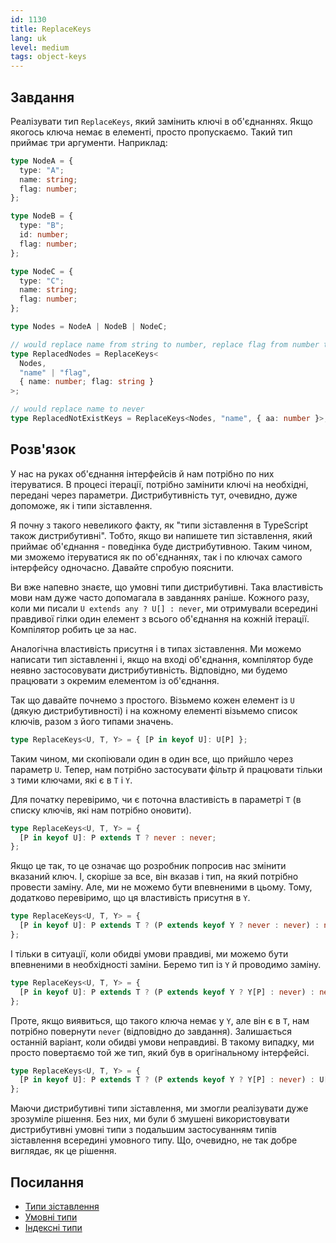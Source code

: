 ```yaml
---
id: 1130
title: ReplaceKeys
lang: uk
level: medium
tags: object-keys
---
```


## Завдання

Реалізувати тип `ReplaceKeys`, який замінить ключі в об'єднаннях.
Якщо якогось ключа немає в елементі, просто пропускаємо.
Такий тип приймає три аргументи.
Наприклад:

```typescript
type NodeA = {
  type: "A";
  name: string;
  flag: number;
};

type NodeB = {
  type: "B";
  id: number;
  flag: number;
};

type NodeC = {
  type: "C";
  name: string;
  flag: number;
};

type Nodes = NodeA | NodeB | NodeC;

// would replace name from string to number, replace flag from number to string
type ReplacedNodes = ReplaceKeys<
  Nodes,
  "name" | "flag",
  { name: number; flag: string }
>;

// would replace name to never
type ReplacedNotExistKeys = ReplaceKeys<Nodes, "name", { aa: number }>;
```

## Розв'язок

У нас на руках об'єднання інтерфейсів й нам потрібно по них ітеруватися.
В процесі ітерації, потрібно замінити ключі на необхідні, передані через параметри.
Дистрибутивність тут, очевидно, дуже допоможе, як і типи зіставлення.

Я почну з такого невеликого факту, як "типи зіставлення в TypeScript також дистрибутивні".
Тобто, якщо ви напишете тип зіставлення, який приймає об'єднання - поведінка буде дистрибутивною.
Таким чином, ми зможемо ітеруватися як по об'єднаннях, так і по ключах самого інтерфейсу одночасно.
Давайте спробую пояснити.

Ви вже напевно знаєте, що умовні типи дистрибутивні.
Така властивість мови нам дуже часто допомагала в завданнях раніше.
Кожного разу, коли ми писали `U extends any ? U[] : never`, ми отримували всередині правдивої гілки один елемент з всього об'єднання на кожній ітерації.
Компілятор робить це за нас.

Аналогічна властивість присутня і в типах зіставлення.
Ми можемо написати тип зіставленні і, якщо на вході об'єднання, компілятор буде неявно застосовувати дистрибутивність.
Відповідно, ми будемо працювати з окремим елементом із об'єднання.

Так що давайте почнемо з простого.
Візьмемо кожен елемент із `U` (дякую дистрибутивності) і на кожному елементі візьмемо список ключів, разом з його типами значень.

```typescript
type ReplaceKeys<U, T, Y> = { [P in keyof U]: U[P] };
```

Таким чином, ми скопіювали один в один все, що прийшло через параметр `U`.
Тепер, нам потрібно застосувати фільтр й працювати тільки з тими ключами, які є в `T` і `Y`.

Для початку перевіримо, чи є поточна властивість в параметрі `T` (в списку ключів, які нам потрібно оновити).

```typescript
type ReplaceKeys<U, T, Y> = {
  [P in keyof U]: P extends T ? never : never;
};
```

Якщо це так, то це означає що розробник попросив нас змінити вказаний ключ.
І, скоріше за все, він вказав і тип, на який потрібно провести заміну.
Але, ми не можемо бути впевненими в цьому.
Тому, додатково перевіримо, що ця властивість присутня в `Y`.

```typescript
type ReplaceKeys<U, T, Y> = {
  [P in keyof U]: P extends T ? (P extends keyof Y ? never : never) : never;
};
```

І тільки в ситуації, коли обидві умови правдиві, ми можемо бути впевненими в необхідності заміни.
Беремо тип із `Y` й проводимо заміну.

```typescript
type ReplaceKeys<U, T, Y> = {
  [P in keyof U]: P extends T ? (P extends keyof Y ? Y[P] : never) : never;
};
```

Проте, якщо виявиться, що такого ключа немає у `Y`, але він є в `T`, нам потрібно повернути `never` (відповідно до завдання).
Залишається останній варіант, коли обидві умови неправдиві.
В такому випадку, ми просто повертаємо той же тип, який був в оригінальному інтерфейсі.

```typescript
type ReplaceKeys<U, T, Y> = {
  [P in keyof U]: P extends T ? (P extends keyof Y ? Y[P] : never) : U[P];
};
```

Маючи дистрибутивні типи зіставлення, ми змогли реалізувати дуже зрозуміле рішення.
Без них, ми були б змушені використовувати дистрибутивні умовні типи з подальшим застосуванням типів зіставлення всередині умовного типу.
Що, очевидно, не так добре виглядає, як це рішення.

## Посилання

- [Типи зіставлення](https://www.typescriptlang.org/docs/handbook/2/mapped-types.html)
- [Умовні типи](https://www.typescriptlang.org/docs/handbook/2/conditional-types.html)
- [Індексні типи](https://www.typescriptlang.org/docs/handbook/2/indexed-access-types.html)
